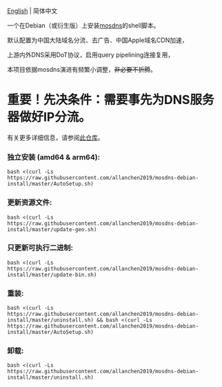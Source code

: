 [English](./README.md) | 简体中文

一个在Debian（或衍生版）上安装[mosdns](https://github.com/IrineSistiana/mosdns)的shell脚本。

默认配置为中国大陆域名分流、去广告、中国Apple域名CDN加速，

上游内外DNS采用DoT协议，启用query pipelining连接复用，

本项目依据mosdns演进有频繁小调整，~~非必要不折腾~~。


# 重要！先决条件：需要事先为DNS服务器做好IP分流。

有关更多详细信息，请参阅[此仓库](https://github.com/allanchen2019/ospf-over-wireguard)。

### 独立安装 (amd64 & arm64):
```
bash <(curl -Ls https://raw.githubusercontent.com/allanchen2019/mosdns-debian-install/master/AutoSetup.sh)
```


### 更新资源文件:
```
bash <(curl -Ls https://raw.githubusercontent.com/allanchen2019/mosdns-debian-install/master/update-geo.sh)
```

### 只更新可执行二进制:
```
bash <(curl -Ls https://raw.githubusercontent.com/allanchen2019/mosdns-debian-install/master/update-bin.sh)
```

### 重装:
```
bash <(curl -Ls https://raw.githubusercontent.com/allanchen2019/mosdns-debian-install/master/uninstall.sh) && bash <(curl -Ls https://raw.githubusercontent.com/allanchen2019/mosdns-debian-install/master/AutoSetup.sh)
```

### 卸载:
```
bash <(curl -Ls https://raw.githubusercontent.com/allanchen2019/mosdns-debian-install/master/uninstall.sh)
```
